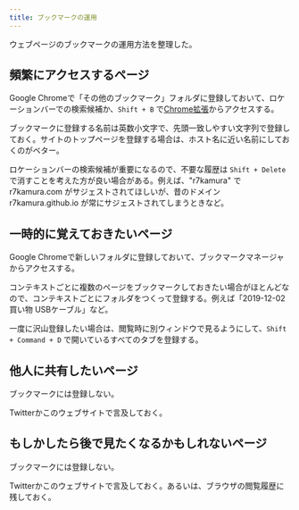 ```yaml
---
title: ブックマークの運用
---
```


ウェブページのブックマークの運用方法を整理した。

## 頻繁にアクセスするページ

Google Chromeで「その他のブックマーク」フォルダに登録しておいて、ロケーションバーでの検索候補か、`Shift + B` で[Chrome拡張][1]からアクセスする。

ブックマークに登録する名前は英数小文字で、先頭一致しやすい文字列で登録しておく。サイトのトップページを登録する場合は、ホスト名に近い名前にしておくのがベター。

ロケーションバーの検索候補が重要になるので、不要な履歴は `Shift + Delete` で消すことを考えた方が良い場合がある。例えば、"r7kamura" で r7kamura.com がサジェストされてほしいが、昔のドメイン  r7kamura.github.io が常にサジェストされてしまうときなど。

## 一時的に覚えておきたいページ

Google Chromeで新しいフォルダに登録しておいて、ブックマークマネージャからアクセスする。

コンテキストごとに複数のページをブックマークしておきたい場合がほとんどなので、コンテキストごとにフォルダをつくって登録する。例えば「2019-12-02 買い物 USBケーブル」など。

一度に沢山登録したい場合は、閲覧時に別ウィンドウで見るようにして、`Shift + Command + D` で開いているすべてのタブを登録する。

## 他人に共有したいページ

ブックマークには登録しない。

Twitterかこのウェブサイトで言及しておく。

## もしかしたら後で見たくなるかもしれないページ

ブックマークには登録しない。

Twitterかこのウェブサイトで言及しておく。あるいは、ブラウザの閲覧履歴に残しておく。

[1]: https://chrome.google.com/webstore/detail/holmes/gokficnebmomagijbakglkcmhdbchbhn
